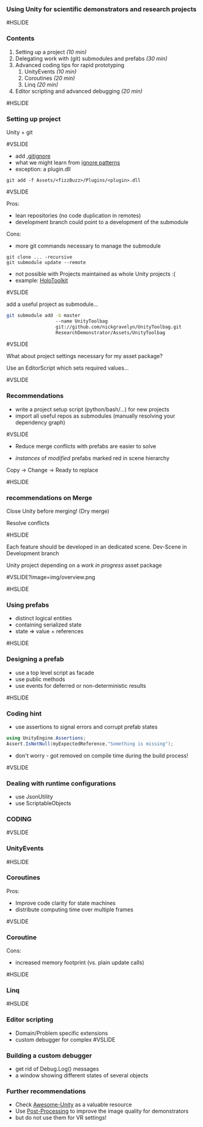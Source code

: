 ### Using Unity for scientific demonstrators and research projects

#HSLIDE

### Contents

1. Setting up a project _(10 min)_
2. Delegating work with (git) submodules and prefabs _(30 min)_
3. Advanced coding tips for rapid prototyping
    1. UnityEvents _(10 min)_
    2. Coroutines _(20 min)_
    3. Linq _(20 min)_
4. Editor scripting and advanced debugging _(20 min)_

#HSLIDE

### Setting up project

Unity + git

#VSLIDE

- add [.gitignore](https://github.com/github/gitignore/blob/master/Unity.gitignore) 
- what we might learn from [ignore patterns](https://github.com/github/gitignore/blob/master/Unity.gitignore#L14-L17)
- exception: a plugin.dll

```shell
git add -f Assets/<fizzBuzz>/Plugins/<plugin>.dll
```


#VSLIDE

Pros:

- lean repositories (no code duplication in remotes)
- development branch could point to a development of the submodule

Cons: 

- more git commands necessary to manage the submodule

```shell
git clone ... -recursive
git submodule update --remote
```

- not possible with Projects maintained as whole Unity projects :(
- example: [HoloToolkit](https://github.com/Microsoft/HoloToolkit-Unity)

#VSLIDE

add a useful project as submodule...

```bash
git submodule add -b master 
                  --name UnityToolbag 
                  git://github.com/nickgravelyn/UnityToolbag.git 
                  ResearchDemonstrator/Assets/UnityToolbag 
```

#VSLIDE

What about project settings necessary for my asset package?

Use an EditorScript which sets required values...

#VSLIDE

### Recommendations

- write a project setup script (python/bash/...) for new projects 
- import all useful repos as submodules (manually resolving your dependency graph)


#VSLIDE

- Reduce merge conflicts with prefabs are easier to solve

- _instances_ of *modified* prefabs marked red in scene hierarchy


Copy -> Change -> Ready to replace

#HSLIDE

### recommendations on Merge 

Close Unity before merging! (Dry merge)

Resolve conflicts


#HSLIDE

Each feature should be developed in an dedicated scene.
Dev-Scene in Development branch

Unity project depending on a _work in progress_ asset package

#VSLIDE?image=img/overview.png

#HSLIDE

### Using prefabs

- distinct logical entities 
- containing serialized state 
- state => value + references

#HSLIDE 

### Designing a prefab

- use a top level script as facade
- use public methods 
- use events for deferred or non-deterministic results 

#HSLIDE

### Coding hint

- use assertions to signal errors and corrupt prefab states

```csharp
using UnityEngine.Assertions;
Assert.IsNotNull(myExpectedReference,"Something is missing");
```
- don't worry - got removed on compile time during the build process!

#VSLIDE

### Dealing with runtime configurations

- use JsonUtility
- use ScriptableObjects

### CODING

#VSLIDE

### UnityEvents

#HSLIDE

### Coroutines

Pros:

 - Improve code clarity for state machines
 - distribute computing time over multiple frames

#VSLIDE 

### Coroutine 

Cons:

 - increased memory footprint (vs. plain update calls)


#HSLIDE

### Linq

#HSLIDE

### Editor scripting

- Domain/Problem specific extensions
- custom debugger for complex
#VSLIDE

### Building a custom debugger

- get rid of Debug.Log() messages
- a window showing different states of several objects



### Further recommendations

- Check [Awesome-Unity](https://github.com/RyanNielson/awesome-unity) as a valuable resource
- Use [Post-Processing](https://github.com/Unity-Technologies/PostProcessing/wiki) to improve the image quality for demonstrators
- but do not use them for VR settings!

